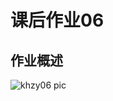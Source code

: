# 课后作业06
## 作业概述
![khzy06 pic](https://github.com/JayKay7812/Database-Theory/blob/master/课后作业06/images/khzy06.png)
